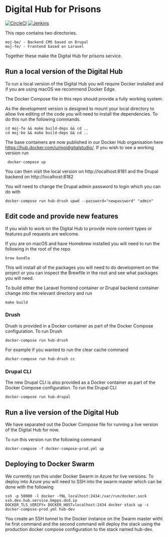 Digital Hub for Prisons
=======================

[![CircleCI](https://circleci.com/gh/noms-digital-studio/digital-hub.svg?style=svg)](https://circleci.com/gh/noms-digital-studio/digital-hub)
[![Jenkins](https://img.shields.io/jenkins/s/https/dev.jenkins.hub.service.hmpps.dsd.io/jenkins/job/digital_hub/job/master.svg)]()


This repo contains two directories.

    moj-be/ - Backend CMS based on Drupal
    moj-fe/ - Frontend based on Laravel

Together these make the Digital Hub for prisons service.

Run a local version of the Digital Hub
--------------------------------------

To run a local version of the Digital Hub you will require Docker installed and if you are using macOS we recommend Docker Edge.

The Docker Compose file in this repo should provide a fully working system.

As the development version is designed to mount your local directory to allow live editing of the code you will need to install the dependencies. To do this run the following commands.

    cd moj-fe && make build-deps && cd ..
    cd moj-be && make build-deps && cd ..

The base containers are now published in our Docker Hub organisation here https://hub.docker.com/u/mojdigitalstudio/. If you wish to see a working version run

     docker-compose up

You can then visit the local version on http://localhost:8181 and the Drupal backend on http://localhost:8182

You will need to change the Drupal admin password to login which you can do with

    docker-compose run hub-drush upwd --password="newpassword" "admin"

Edit code and provide new features
----------------------------------

If you wish to work on the Digital Hub to provide more content types or features pull requests are welcome.

If you are on macOS and have Homebrew installed you will need to run the following in the root of the repo

    brew bundle

This will install all of the packages you will need to do development on the project or you can inspect the Brewfile in the root and see what packages you will need.

To build either the Laravel frontend container or Drupal backend container change into the relevant directory and run

    make build

### Drush

Drush is provided in a Docker container as part of the Docker Compose configuration. To run Drush

    docker-compose run hub-drush

For example if you wanted to run the clear cache command

    docker-compose run hub-drush cc

### Drupal CLI

The new Drupal CLI is also provided as a Docker container as part of the Docker Compose configuration. To run the Drupal CLI

    docker-compose run hub-drupal


Run a live version of the Digital Hub
-------------------------------------

We have separated out the Docker Compose file for running a live version of the Digital Hub for now.

To run this version run the following command

    docker-compose -f docker-compose-prod.yml up

Deploying to Docker Swarm
-------------------------

We currently run this under Docker Swarm in Azure for live versions. To deploy into Azure you will need to SSH into the swarm master which can be done with the following

    ssh -p 50000 -l docker -fNL localhost:2434:/var/run/docker.sock ssh.dev.hub.service.hmpps.dsd.io
    DOCKER_TLS_VERIFY= DOCKER_HOST=localhost:2434 docker stack up -c docker-compose-prod.yml hub-dev

You create an SSH tunnel to the Docker instance on the Swarm master witht he first command and the second command will deploy the stack using the production docker compose configuration to the stack named hub-dev.
